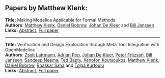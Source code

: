 <h2>Papers by Matthew Klenk:</h2>
<p>
<b>Title:</b> Making Modelica Applicable for Formal Methods<br />
<b>Authors:</b> <a href="../authors/author_165.html">Matthew Klenk</a>, <a href="../authors/author_41.html">Daniel Bobrow</a>, <a href="../authors/author_64.html">Johan De Kleer</a> and <a href="../authors/author_145.html">Bill Janssen</a><br />
<b>Links:</b> <a href="../abstracts/abstract_22.pdf">Abstract</a>, <a href="../submissions/ECP14096205_KlenkBobrowDekleerJanssen.pdf">Full paper</a>
</p>
<hr />
<p>
<b>Title:</b> Verification and Design Exploration through Meta Tool Integration with OpenModelica<br />
<b>Authors:</b> <a href="../authors/author_188.html">Zsolt Lattmann</a>, <a href="../authors/author_246.html">Adrian Pop</a>, <a href="../authors/author_64.html">Johan De Kleer</a>, <a href="../authors/author_97.html">Peter Fritzson</a>, <a href="../authors/author_145.html">Bill Janssen</a>, <a href="../authors/author_220.html">Sandeep Neema</a>, <a href="../authors/author_20.html">Ted Bapty</a>, <a href="../authors/author_172.html">Xenofon Koutsoukos</a>, <a href="../authors/author_165.html">Matthew Klenk</a>, <a href="../authors/author_41.html">Daniel Bobrow</a>, <a href="../authors/author_265.html">Bhaskar Saha</a> and <a href="../authors/author_182.html">Tolga Kurtoglu</a><br />
<b>Links:</b> <a href="../abstracts/abstract_38.pdf">Abstract</a>, <a href="../submissions/ECP14096353_LattmannPopDekleerFritzsonJanssenNeemaBaptyKoutsoukosKlenkBobrowSahaKurtoglu.pdf">Full paper</a>
</p>